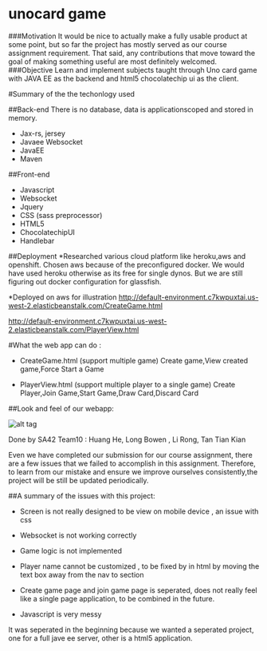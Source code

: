 # unocard game 

###Motivation
It would be nice to actually make a fully usable product at some point, but so far the project has mostly served as our course assignment requirement. That said, any contributions that move toward the goal of making something useful are most definitely welcomed.
###Objective 
Learn and implement subjects taught through Uno card game with JAVA EE as the backend and html5 chocolatechip ui as the client. 

#Summary of the the techonlogy used

##Back-end
There is no database, data is applicationscoped and stored in memory.
* Jax-rs, jersey
* Javaee Websocket
* JavaEE
* Maven

##Front-end
* Javascript
* Websocket
* Jquery
* CSS (sass preprocessor)
* HTML5
* ChocolatechipUI
* Handlebar

##Deployment
*Researched various cloud platform like heroku,aws and openshift.
Chosen aws because of the preconfigured docker. We would have used heroku otherwise as its free for single dynos. But we are still figuring out docker configuration for glassfish.

*Deployed on aws for illustration
http://default-environment.c7kwpuxtai.us-west-2.elasticbeanstalk.com/CreateGame.html

http://default-environment.c7kwpuxtai.us-west-2.elasticbeanstalk.com/PlayerView.html

#What the web app can do :

* CreateGame.html (support multiple game)
Create game,View created game,Force Start a Game

* PlayerView.html (support multiple player to a single game)
Create Player,Join Game,Start Game,Draw Card,Discard Card


##Look and feel of our webapp:


![alt tag](http://i.imgur.com/4BKYdiw.png?1)

Done by SA42 Team10 : Huang He, Long Bowen , Li Rong, Tan Tian Kian

Even we have completed our submission for our course assignment, there are a few issues that we failed to accomplish in this assignment.
Therefore, to learn from our mistake and ensure we improve ourselves consistently,the project will be still be updated periodically.

##A summary of the issues with this project:

* Screen is not really designed to be view on mobile device , an issue with css
* Websocket is not working correctly

* Game logic is not implemented

* Player name cannot be customized , to be fixed by in html by moving the text box away from the nav to section

* Create game page and join game page is seperated, does not really feel like a single page application, to be combined in the future.

* Javascript is very messy

It was seperated in the beginning because we wanted a seperated project, one for a full jave ee server, other is a html5 application. 

